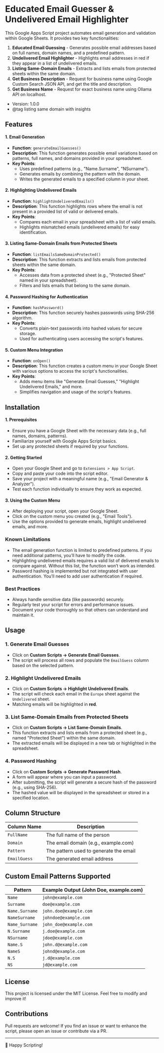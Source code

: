 # Educated Email Guesser & Undelivered Email Highlighter

This Google Apps Script project automates email generation and validation within Google Sheets. It provides two key functionalities:

1. **Educated Email Guessing** - Generates possible email addresses based on full names, domain names, and a predefined pattern.
2. **Undelivered Email Highlighter** - Highlights email addresses in red if they appear in a list of undelivered emails.
3. **Listing Same-Domain Emails** - Extracts and lists emails from protected sheets within the same domain.
4. **Get Business Description** - Request for business name using Google Custom Search JSON API, and get the title and description.
5. **Get Business Name** - Request for exact business name using Ollama API on localhost.

- Version: 1.0.0
- @tag listing same domain with insights

## Features

#### 1. Email Generation

- **Function**: `generateEmailGuesses()`
- **Description**: This function generates possible email variations based on patterns, full names, and domains provided in your spreadsheet.
- **Key Points**:
  - Uses predefined patterns (e.g., "Name.Surname", "NSurname").
  - Generates emails by combining the pattern with the domain.
  - Writes the generated emails to a specified column in your sheet.

#### 2. Highlighting Undelivered Emails

- **Function**: `highlightUndeliveredEmails()`
- **Description**: This function highlights rows where the email is not present in a provided list of valid or delivered emails.
- **Key Points**:
  - Compares each email in your spreadsheet with a list of valid emails.
  - Highlights mismatched emails (undelivered emails) for easy identification.

#### 3. Listing Same-Domain Emails from Protected Sheets

- **Function**: `listEmailsSameDomainProtected()`
- **Description**: This function extracts and lists emails from protected sheets within the same domain.
- **Key Points**:
  - Accesses data from a protected sheet (e.g., "Protected Sheet" named in your spreadsheet).
  - Filters and lists emails that belong to the same domain.

#### 4. Password Hashing for Authentication

- **Function**: `hashPassword()`
- **Description**: This function securely hashes passwords using SHA-256 algorithm.
- **Key Points**:
  - Converts plain-text passwords into hashed values for secure storage.
  - Used for authenticating users accessing the script's features.

#### 5. Custom Menu Integration

- **Function**: `onOpen()`
- **Description**: This function creates a custom menu in your Google Sheet with various options to access the script's functionalities.
- **Key Points**:
  - Adds menu items like "Generate Email Guesses," "Highlight Undelivered Emails," and more.
  - Simplifies navigation and usage of the script's features.

## Installation

#### 1. Prerequisites

- Ensure you have a Google Sheet with the necessary data (e.g., full names, domains, patterns).
- Familiarize yourself with Google Apps Script basics.
- Set up any protected sheets if required by your functions.

#### 2. Getting Started

- Open your Google Sheet and go to `Extensions > App Script`.
- Copy and paste your code into the script editor.
- Save your project with a meaningful name (e.g., "Email Generator & Analyzer").
- Test each function individually to ensure they work as expected.

#### 3. Using the Custom Menu

- After deploying your script, open your Google Sheet.
- Click on the custom menu you created (e.g., "Email Tools").
- Use the options provided to generate emails, highlight undelivered emails, and more.

### Known Limitations

- The email generation function is limited to predefined patterns. If you need additional patterns, you’ll have to modify the code.
- Highlighting undelivered emails requires a valid list of delivered emails to compare against. Without this list, the function won’t work as intended.
- Password hashing is implemented but not integrated with user authentication. You’ll need to add user authentication if required.

### Best Practices

- Always handle sensitive data (like passwords) securely.
- Regularly test your script for errors and performance issues.
- Document your code thoroughly so that others can understand and maintain it.

## Usage

### **1. Generate Email Guesses**

- Click on **Custom Scripts → Generate Email Guesses**.
- The script will process all rows and populate the `EmailGuess` column based on the selected pattern.

### **2. Highlight Undelivered Emails**

- Click on **Custom Scripts → Highlight Undelivered Emails**.
- The script will check each email in the `Europe` sheet against the `Undelivered` sheet.
- Matching emails will be highlighted in **red**.

### **3. List Same-Domain Emails from Protected Sheets**
- Click on **Custom Scripts → List Same-Domain Emails**.
- This function extracts and lists emails from a protected sheet (e.g., named "Protected Sheet") within the same domain.
- The extracted emails will be displayed in a new tab or highlighted in the spreadsheet.

### **4. Password Hashing**
- Click on **Custom Scripts → Generate Password Hash**.
- A form will appear where you can input a password.
- After submitting, the script will generate a secure hash of the password (e.g., using SHA-256).
- The hashed value will be displayed in the spreadsheet or stored in a specified location.

## Column Structure

| Column Name  | Description                            |
| ------------ | -------------------------------------- |
| `FullName`   | The full name of the person            |
| `Domain`     | The email domain (e.g., example.com)   |
| `Pattern`    | The pattern used to generate the email |
| `EmailGuess` | The generated email address            |

## Custom Email Patterns Supported

| Pattern        | Example Output (John Doe, example.com) |
| -------------- | -------------------------------------- |
| `Name`         | `john@example.com`                     |
| `Surname`      | `doe@example.com`                      |
| `Name.Surname` | `john.doe@example.com`                 |
| `NameSurname`  | `johndoe@example.com`                  |
| `Name_Surname` | `john_doe@example.com`                 |
| `N.Surname`    | `j.doe@example.com`                    |
| `NSurname`     | `jdoe@example.com`                     |
| `Name.S`       | `john.d@example.com`                   |
| `NameS`        | `johnd@example.com`                    |
| `N.S`          | `j.d@example.com`                      |
| `NS`           | `jd@example.com`                       |

## License

This project is licensed under the MIT License. Feel free to modify and improve it!

## Contributions

Pull requests are welcome! If you find an issue or want to enhance the script, please open an issue or contribute via a PR.

---

🚀 Happy Scripting!
